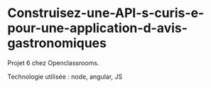 # Construisez-une-API-s-curis-e-pour-une-application-d-avis-gastronomiques

Projet 6 chez Openclassrooms.

Technologie utilisée : node, angular, JS
